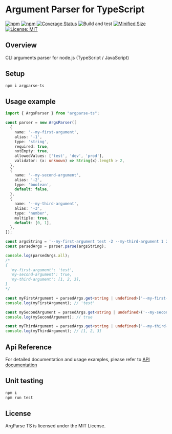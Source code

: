 # Argument Parser for TypeScript

[![npm](https://img.shields.io/npm/v/argparse-ts.svg)](https://www.npmjs.com/package/argparse-ts)
[![npm](https://img.shields.io/npm/dm/argparse-ts.svg?style=flat)](https://www.npmjs.com/package/argparse-ts)
[![Coverage Status](https://coveralls.io/repos/github/Smoren/argparse-ts/badge.svg?branch=master&rand=222)](https://coveralls.io/github/Smoren/argparse-ts?branch=master)
![Build and test](https://github.com/Smoren/argparse-ts/actions/workflows/test.yml/badge.svg)
[![Minified Size](https://badgen.net/bundlephobia/minzip/argparse-ts)](https://bundlephobia.com/result?p=argparse-ts)
[![License: MIT](https://img.shields.io/badge/License-MIT-yellow.svg)](https://opensource.org/licenses/MIT)

Overview
--------

CLI arguments parser for node.js (TypeScript / JavaScript)

Setup
-----

```bash
npm i argparse-ts
```

Usage example
-------------

```typescript
import { ArgsParser } from "argparse-ts";

const parser = new ArgsParser([
  {
    name: '--my-first-argument',
    alias: '-1',
    type: 'string',
    required: true,
    notEmpty: true,
    allowedValues: ['test', 'dev', 'prod'],
    validator: (x: unknown) => String(x).length > 2,
  },
  {
    name: '--my-second-argument',
    alias: '-2',
    type: 'boolean',
    default: false,
  },
  {
    name: '--my-third-argument',
    alias: '-3',
    type: 'number',
    multiple: true,
    default: [0, 1],
  },
]);

const argsString = '--my-first-argument test -2 --my-third-argument 1 2 3';
const parsedArgs = parser.parse(argsString);

console.log(parsedArgs.all);
/*
{
  'my-first-argument': 'test',
  'my-second-argument': true,
  'my-third-argument': [1, 2, 3],
}
*/

const myFirstArgument = parsedArgs.get<string | undefined>('--my-first-argument');
console.log(myFirstArgument); // 'test'

const mySecondArgument = parsedArgs.get<string | undefined>('--my-second-argument');
console.log(mySecondArgument); // true

const myThirdArgument = parsedArgs.get<string | undefined>('--my-third-argument');
console.log(myThirdArgument); // [1, 2, 3]
```

Api Reference
-------------

For detailed documentation and usage examples, please refer to [API documentation](https://smoren.github.io/argparse-ts/)

Unit testing
------------

```bash
npm i
npm run test
```

License
-------

ArgParse TS is licensed under the MIT License.
